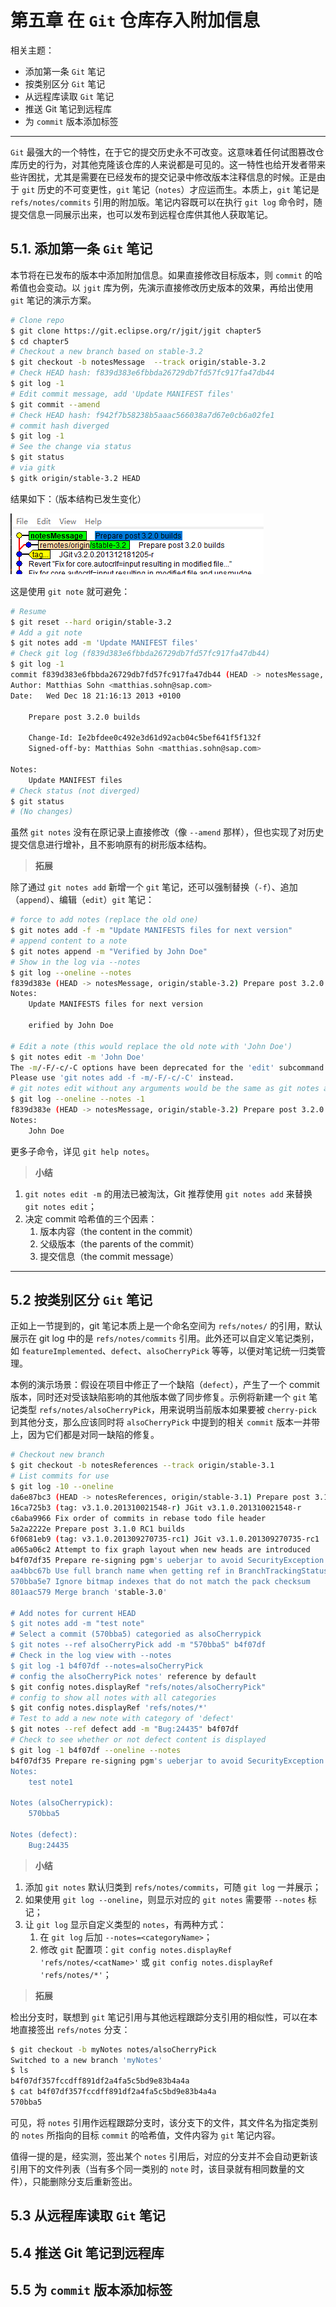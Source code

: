 # 第五章 在 `Git` 仓库存入附加信息

相关主题：

- 添加第一条 `Git` 笔记
- 按类别区分 `Git` 笔记
- 从远程库读取 `Git` 笔记
- 推送 Git 笔记到远程库
- 为 `commit` 版本添加标签

---



`Git` 最强大的一个特性，在于它的提交历史永不可改变。这意味着任何试图篡改仓库历史的行为，对其他克隆该仓库的人来说都是可见的。这一特性也给开发者带来些许困扰，尤其是需要在已经发布的提交记录中修改版本注释信息的时候。正是由于 `git` 历史的不可变更性，`git` 笔记（`notes`）才应运而生。本质上，`git` 笔记是 `refs/notes/commits` 引用的附加版。笔记内容既可以在执行 `git log` 命令时，随提交信息一同展示出来，也可以发布到远程仓库供其他人获取笔记。



## 5.1. 添加第一条 `Git` 笔记

本节将在已发布的版本中添加附加信息。如果直接修改目标版本，则 `commit` 的哈希值也会变动。以 `jgit` 库为例，先演示直接修改历史版本的效果，再给出使用 `git` 笔记的演示方案。

```bash
# Clone repo
$ git clone https://git.eclipse.org/r/jgit/jgit chapter5
$ cd chapter5 
# Checkout a new branch based on stable-3.2
$ git checkout -b notesMessage  --track origin/stable-3.2
# Check HEAD hash: f839d383e6fbbda26729db7fd57fc917fa47db44
$ git log -1 
# Edit commit message, add 'Update MANIFEST files'
$ git commit --amend
# Check HEAD hash: f942f7b58238b5aaac566038a7d67e0cb6a02fe1
# commit hash diverged
$ git log -1 
# See the change via status
$ git status
# via gitk
$ gitk origin/stable-3.2 HEAD
```

结果如下：（版本结构已发生变化）

![diverged commits](assets/c5-1.png)

这是使用 `git note` 就可避免：

```bash
# Resume
$ git reset --hard origin/stable-3.2
# Add a git note
$ git notes add -m 'Update MANIFEST files'
# Check git log (f839d383e6fbbda26729db7fd57fc917fa47db44)
$ git log -1
commit f839d383e6fbbda26729db7fd57fc917fa47db44 (HEAD -> notesMessage, origin/stable-3.2)
Author: Matthias Sohn <matthias.sohn@sap.com>
Date:   Wed Dec 18 21:16:13 2013 +0100

    Prepare post 3.2.0 builds

    Change-Id: Ie2bfdee0c492e3d61d92acb04c5bef641f5f132f
    Signed-off-by: Matthias Sohn <matthias.sohn@sap.com>

Notes:
    Update MANIFEST files
# Check status (not diverged)
$ git status
# (No changes)
```

虽然 `git notes` 没有在原记录上直接修改（像 `--amend` 那样），但也实现了对历史提交信息进行增补，且不影响原有的树形版本结构。



> **拓展**

除了通过 `git notes add` 新增一个 `git` 笔记，还可以强制替换（`-f`）、追加（`append`）、编辑（`edit`）`git` 笔记：

```bash
# force to add notes (replace the old one)
$ git notes add -f -m "Update MANIFESTS files for next version"
# append content to a note
$ git notes append -m "Verified by John Doe"
# Show in the log via --notes
$ git log --oneline --notes
f839d383e (HEAD -> notesMessage, origin/stable-3.2) Prepare post 3.2.0 builds
Notes:
    Update MANIFESTS files for next version

    erified by John Doe

# Edit a note (this would replace the old note with 'John Doe')
$ git notes edit -m 'John Doe'
The -m/-F/-c/-C options have been deprecated for the 'edit' subcommand.
Please use 'git notes add -f -m/-F/-c/-C' instead.
# git notes edit without any arguments would be the same as git notes add
$ git log --oneline --notes -1
f839d383e (HEAD -> notesMessage, origin/stable-3.2) Prepare post 3.2.0 builds
Notes:
    John Doe

```

更多子命令，详见 `git help notes`。



> **小结**

1. `git notes edit -m` 的用法已被淘汰，Git 推荐使用 `git notes add` 来替换 `git notes edit`；
2. 决定 commit 哈希值的三个因素：
   1. 版本内容（the content in the commit）
   2. 父级版本（the parents of the commit）
   3. 提交信息（the commit message）

---





## 5.2 按类别区分 `Git` 笔记

正如上一节提到的，git 笔记本质上是一个命名空间为 `refs/notes/` 的引用，默认展示在 git log 中的是 `refs/notes/commits` 引用。此外还可以自定义笔记类别，如 `featureImplemented`、`defect`、`alsoCherryPick` 等等，以便对笔记统一归类管理。

本例的演示场景：假设在项目中修正了一个缺陷（`defect`），产生了一个 commit 版本，同时还对受该缺陷影响的其他版本做了同步修复。示例将新建一个 `git` 笔记类型 `refs/notes/alsoCherryPick`，用来说明当前版本如果要被 `cherry-pick` 到其他分支，那么应该同时将 `alsoCherryPick` 中提到的相关 `commit` 版本一并带上，因为它们都是对同一缺陷的修复。

```bash
# Checkout new branch
$ git checkout -b notesReferences --track origin/stable-3.1
# List commits for use
$ git log -10 --oneline
da6e87bc3 (HEAD -> notesReferences, origin/stable-3.1) Prepare post 3.1.0 builds
16ca725b3 (tag: v3.1.0.201310021548-r) JGit v3.1.0.201310021548-r
c6aba9966 Fix order of commits in rebase todo file header
5a2a2222e Prepare post 3.1.0 RC1 builds
6f0681eb9 (tag: v3.1.0.201309270735-rc1) JGit v3.1.0.201309270735-rc1
a065a06c2 Attempt to fix graph layout when new heads are introduced
b4f07df35 Prepare re-signing pgm's ueberjar to avoid SecurityException
aa4bbc67b Use full branch name when getting ref in BranchTrackingStatus
570bba5e7 Ignore bitmap indexes that do not match the pack checksum
801aac579 Merge branch 'stable-3.0'

# Add notes for current HEAD
$ git notes add -m "test note"
# Select a commit (570bba5) categoried as alsoCherrypick
$ git notes --ref alsoCherryPick add -m "570bba5" b4f07df
# Check in the log view with --notes
$ git log -1 b4f07df --notes=alsoCherryPick
# config the alsoCherryPick notes' reference by default
$ git config notes.displayRef "refs/notes/alsoCherryPick"
# config to show all notes with all categories
$ git config notes.displayRef 'refs/notes/*'
# Test to add a new note with category of 'defect'
$ git notes --ref defect add -m "Bug:24435" b4f07df
# Check to see whether or not defect content is displayed
$ git log -1 b4f07df --oneline --notes
b4f07df35 Prepare re-signing pgm's ueberjar to avoid SecurityException
Notes:
    test note1

Notes (alsoCherrypick):
    570bba5

Notes (defect):
    Bug:24435
```

> **小结**

1. 添加 `git notes` 默认归类到 `refs/notes/commits`，可随 `git log` 一并展示；
2. 如果使用 `git log --oneline`，则显示对应的 `git notes` 需要带 `--notes` 标记；
3. 让 `git log` 显示自定义类型的 `notes`，有两种方式：
   1. 在 `git log` 后加 `--notes=<categoryName>`；
   2. 修改 `git` 配置项：`git config notes.displayRef 'refs/notes/<catName>'` 或 `git config notes.displayRef 'refs/notes/*'`；



> **拓展**

检出分支时，联想到 `git` 笔记引用与其他远程跟踪分支引用的相似性，可以在本地直接签出 `refs/notes` 分支：

```bash
$ git checkout -b myNotes notes/alsoCherryPick
Switched to a new branch 'myNotes'
$ ls
b4f07df357fccdff891df2a4fa5c5bd9e83b4a4a
$ cat b4f07df357fccdff891df2a4fa5c5bd9e83b4a4a
570bba5
```

可见，将 `notes` 引用作远程跟踪分支时，该分支下的文件，其文件名为指定类别的 `notes` 所指向的目标 `commit` 的哈希值，文件内容为 `git` 笔记内容。

值得一提的是，经实测，签出某个 `notes` 引用后，对应的分支并不会自动更新该引用下的文件列表（当有多个同一类别的 `note` 时，该目录就有相同数量的文件），只能删除分支后重新签出。















## 5.3 从远程库读取 `Git` 笔记

## 5.4 推送 Git 笔记到远程库

## 5.5 为 `commit` 版本添加标签
